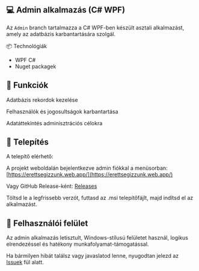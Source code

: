 ## 💻 Admin alkalmazás (C# WPF)

Az `Admin` branch tartalmazza a C# WPF-ben készült asztali alkalmazást, amely az adatbázis karbantartására szolgál.

📦 Technológiák

- WPF C#
- Nuget packagek

## 🔧 Funkciók

Adatbázis rekordok kezelése

Felhasználók és jogosultságok karbantartása

Adatáttekintés adminisztrációs célokra

## 🚪 Telepítés

A telepítő elérhető:

A projekt weboldalán bejelentkezve admin fiókkal a menüsorban: [https://erettsegizzunk.web.app/](https://erettsegizzunk.web.app/)

Vagy GitHub Release-ként: [Releases](https://github.com/zsolti6/Erettsegizzunk/releases)

Töltsd le a legfrissebb verzót, futtasd az .msi telepítőfájlt, majd indítsd el az alkalmazást.

## 🎨 Felhasználói felület

Az admin alkalmazás letisztult, Windows-stílusú felületet használ, logikus elrendezéssel és hatékony munkafolyamat-támogatással.

Ha bármilyen hibát találsz vagy javaslatod lenne, nyugodtan jelezd az [Issuek](https://github.com/zsolti6/Erettsegizzunk/issues) fül alatt.
